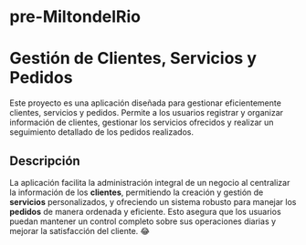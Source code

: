 # pre-MiltondelRio

# Gestión de Clientes, Servicios y Pedidos
Este proyecto es una aplicación diseñada para gestionar eficientemente clientes, servicios y pedidos. Permite a los usuarios registrar y organizar información de clientes, gestionar los servicios ofrecidos y realizar un seguimiento detallado de los pedidos realizados.

## Descripción
La aplicación facilita la administración integral de un negocio al centralizar la información de los **clientes**, permitiendo la creación y gestión de **servicios** personalizados, y ofreciendo un sistema robusto para manejar los **pedidos** de manera ordenada y eficiente. Esto asegura que los usuarios puedan mantener un control completo sobre sus operaciones diarias y mejorar la satisfacción del cliente. 😂